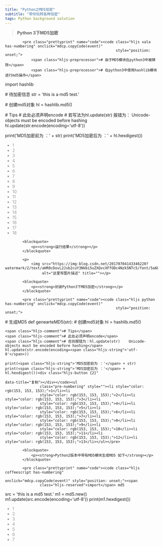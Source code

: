 ```yaml
---
title: "Python之MD5加密"
subtitle: "带你玩转各种加密"
tags: Python background solution
---
```



<article class="baidu_pl">
    <!--python安装手册开始-->
    <!--python安装手册结束-->
    <!--####专栏广告位图文切换开始-->
    <!--####专栏广告位图文切换结束-->
    <div id="article_content" class="article_content clearfix">
        <link rel="stylesheet" href="https://csdnimg.cn/release/phoenix/template/css/ck_htmledit_views-833878f763.css">
        <div id="content_views" class="markdown_views">
            <!-- flowchart 箭头图标 勿删 -->
            <svg xmlns="http://www.w3.org/2000/svg" style="display: none;">
                <path stroke-linecap="round" d="M5,0 0,2.5 5,5z" id="raphael-marker-block"
                      style="-webkit-tap-highlight-color: rgba(0, 0, 0, 0);"></path>
            </svg>
            <blockquote>
                <p><strong>Python 3下MD5加密</strong></p>
            </blockquote>

            <pre class="prettyprint" name="code"><code class="hljs vala has-numbering" onclick="mdcp.copyCode(event)"
                                                       style="position: unset;">
                <span class="hljs-preprocessor"># 由于MD5模块在python3中被移除</span>
                <span class="hljs-preprocessor"># 在python3中使用hashlib模块进行md5操作</span>

import hashlib

<span class="hljs-preprocessor"># 待加密信息</span>
str = <span class="hljs-string">'this is a md5 test.'</span>

<span class="hljs-preprocessor"># 创建md5对象</span>
hl = hashlib.md5()

<span class="hljs-preprocessor"># Tips</span>
<span class="hljs-preprocessor"># 此处必须声明encode</span>
<span class="hljs-preprocessor"># 若写法为hl.update(str)  报错为： Unicode-objects must be encoded before hashing</span>
hl.update(str.encode(encoding=<span class="hljs-string">'utf-8'</span>))

print(<span class="hljs-string">'MD5加密前为 ：'</span> + str)
print(<span class="hljs-string">'MD5加密后为 ：'</span> + hl.hexdigest())<div class="hljs-button {2}" data-title="复制"></div></code><ul
                    class="pre-numbering" style=""><li style="color: rgb(153, 153, 153);">1</li><li
                    style="color: rgb(153, 153, 153);">2</li><li style="color: rgb(153, 153, 153);">3</li><li
                    style="color: rgb(153, 153, 153);">4</li><li style="color: rgb(153, 153, 153);">5</li><li
                    style="color: rgb(153, 153, 153);">6</li><li style="color: rgb(153, 153, 153);">7</li><li
                    style="color: rgb(153, 153, 153);">8</li><li style="color: rgb(153, 153, 153);">9</li><li
                    style="color: rgb(153, 153, 153);">10</li><li style="color: rgb(153, 153, 153);">11</li><li
                    style="color: rgb(153, 153, 153);">12</li><li style="color: rgb(153, 153, 153);">13</li><li
                    style="color: rgb(153, 153, 153);">14</li><li style="color: rgb(153, 153, 153);">15</li><li
                    style="color: rgb(153, 153, 153);">16</li><li style="color: rgb(153, 153, 153);">17</li><li
                    style="color: rgb(153, 153, 153);">18</li></ul></pre>

            <blockquote>
                <p><strong>运行结果</strong></p>
            </blockquote>

            <p>
                <img src="https://img-blog.csdn.net/20170704143346220?watermark/2/text/aHR0cDovL2Jsb2cuY3Nkbi5uZXQvcXFfODc4Nzk5NTc5/font/5a6L5L2T/fontsize/400/fill/I0JBQkFCMA==/dissolve/70/gravity/SouthEast"
                     alt="这里写图片描述" title=""></p>

            <blockquote>
                <p><strong>封装Python3下MD5加密</strong></p>
            </blockquote>

            <pre class="prettyprint" name="code"><code class="hljs python has-numbering" onclick="mdcp.copyCode(event)"
                                                       style="position: unset;">
<span class="hljs-comment"># 生成MD5</span>
<span class="hljs-function"><span class="hljs-keyword">def</span> <span class="hljs-title">genearteMD5</span><span
        class="hljs-params">(str)</span>:</span>
    <span class="hljs-comment"># 创建md5对象</span>
    hl = hashlib.md5()

    <span class="hljs-comment"># Tips</span>
    <span class="hljs-comment"># 此处必须声明encode</span>
    <span class="hljs-comment"># 否则报错为：hl.update(str)    Unicode-objects must be encoded before hashing</span>
    hl.update(str.encode(encoding=<span class="hljs-string">'utf-8'</span>))

    print(<span class="hljs-string">'MD5加密前为 ：'</span> + str)
    print(<span class="hljs-string">'MD5加密后为 ：'</span> + hl.hexdigest())<div class="hljs-button {2}"
                                                                             data-title="复制"></div></code><ul
                    class="pre-numbering" style=""><li style="color: rgb(153, 153, 153);">1</li><li
                    style="color: rgb(153, 153, 153);">2</li><li style="color: rgb(153, 153, 153);">3</li><li
                    style="color: rgb(153, 153, 153);">4</li><li style="color: rgb(153, 153, 153);">5</li><li
                    style="color: rgb(153, 153, 153);">6</li><li style="color: rgb(153, 153, 153);">7</li><li
                    style="color: rgb(153, 153, 153);">8</li><li style="color: rgb(153, 153, 153);">9</li><li
                    style="color: rgb(153, 153, 153);">10</li><li style="color: rgb(153, 153, 153);">11</li><li
                    style="color: rgb(153, 153, 153);">12</li><li style="color: rgb(153, 153, 153);">13</li></ul></pre>

            <blockquote>
                <p><strong>Python2版本中带有MD5模块生成MD5 如下</strong></p>
            </blockquote>

            <pre class="prettyprint" name="code"><code class="hljs coffeescript has-numbering"
                                                       onclick="mdcp.copyCode(event)" style="position: unset;"><span
                    class="hljs-reserved">import</span> md5

src = <span class="hljs-string">'this is a md5 test.'</span>
m1 = md5.<span class="hljs-keyword">new</span>()
m1.update(src.encode(encoding=<span class="hljs-string">'utf-8'</span>))
<span class="hljs-built_in">print</span>(m1.hexdigest())
<div class="hljs-button {2}" data-title="复制"></div></code><ul class="pre-numbering" style=""><li
                    style="color: rgb(153, 153, 153);">1</li><li style="color: rgb(153, 153, 153);">2</li><li
                    style="color: rgb(153, 153, 153);">3</li><li style="color: rgb(153, 153, 153);">4</li><li
                    style="color: rgb(153, 153, 153);">5</li><li style="color: rgb(153, 153, 153);">6</li><li
                    style="color: rgb(153, 153, 153);">7</li></ul></pre>
        </div>
        <link href="https://csdnimg.cn/release/phoenix/mdeditor/markdown_views-b6c3c6d139.css" rel="stylesheet">
        
</article>